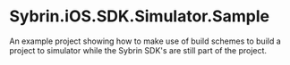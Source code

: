 # Sybrin.iOS.SDK.Simulator.Sample
An example project showing how to make use of build schemes to build a project to simulator while the Sybrin SDK's are still part of the project.
